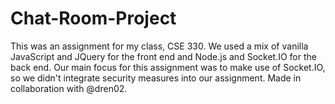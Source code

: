 # Chat-Room-Project

This was an assignment for my class, CSE 330. We used a mix of vanilla JavaScript and JQuery for the front end and Node.js and Socket.IO for the back end. Our main focus for this assignment was to make use of Socket.IO, so we didn't integrate security measures into our assignment. Made in collaboration with @dren02.
